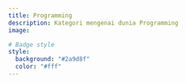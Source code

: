 ```yaml
---
title: Programming
description: Kategori mengenai dunia Programming
image:

# Badge style
style:
  background: "#2a9d8f"
  color: "#fff"
---
```

